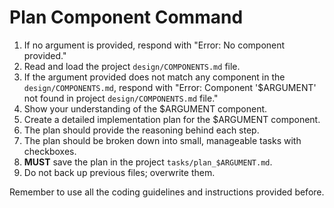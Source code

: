 # Plan Component Command

1. If no argument is provided, respond with "Error: No component provided."
2. Read and load the project `design/COMPONENTS.md` file.
3. If the argument provided does not match any component in the 
   `design/COMPONENTS.md`, respond with "Error: Component '$ARGUMENT' not
   found in project `design/COMPONENTS.md` file."
4. Show your understanding of the $ARGUMENT component.
5. Create a detailed implementation plan for the $ARGUMENT component.
6. The plan should provide the reasoning behind each step.
7. The plan should be broken down into small, manageable tasks with checkboxes.
8. **MUST** save the plan in the project `tasks/plan_$ARGUMENT.md`.
9. Do not back up previous files; overwrite them.

Remember to use all the coding guidelines and instructions provided before.